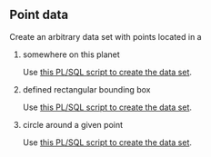 ## Point data

Create an arbitrary data set with points located in a

1. somewhere on this planet

    Use [this PL/SQL script to create the data set](../../../scripts/10a_create_points.sql).

2. defined rectangular bounding box

    Use [this PL/SQL script to create the data set](../../../scripts/10b_create_points_in_bb.sql).

3. circle around a given point

    Use [this PL/SQL script to create the data set](../../../scripts/10c_create_points_in_circle.sql).
